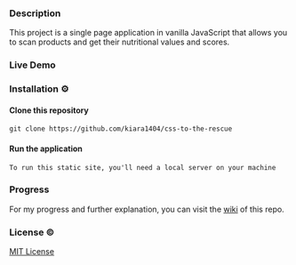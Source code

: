 
### Description
<!-- ☝️ replace this description with a description of your own work -->
This project is a single page application in vanilla JavaScript that allows you to scan products and get their nutritional values and scores.

### Live Demo
<!-- Add a nice poster image here at the end of the week, showing off your shiny frontend 📸 -->

### Installation ⚙️

#### Clone this repository
```
git clone https://github.com/kiara1404/css-to-the-rescue
```

#### Run the application
```
To run this static site, you'll need a local server on your machine
```


<!-- ...but how does one use this project? What are its features 🤔 -->

### Progress
For my progress and further explanation, you can visit the [wiki](https://github.com/kiara1404/css-to-the-rescue-2122/wiki) of this repo.
### License ©
[MIT License](https://github.com/kiara1404/web-app-from-scratch-2122/blob/main/LICENSE)
<!-- How about a license here? 📜 (or is it a licence?) 🤷 -->
